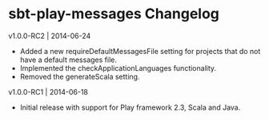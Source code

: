 sbt-play-messages Changelog
===========================

v1.0.0-RC2 | 2014-06-24

 * Added a new requireDefaultMessagesFile setting for projects that do not have a default messages file.
 * Implemented the checkApplicationLanguages functionality.
 * Removed the generateScala setting.

v1.0.0-RC1 | 2014-06-18

 * Initial release with support for Play framework 2.3, Scala and Java.
